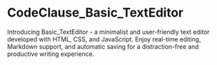 # CodeClause_Basic_TextEditor
Introducing Basic_TextEditor - a minimalist and user-friendly text editor developed with HTML, CSS, and JavaScript. Enjoy real-time editing, Markdown support, and automatic saving for a distraction-free and productive writing experience.
